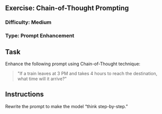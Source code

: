 ## Exercise: Chain-of-Thought Prompting
### Difficulty: Medium
### Type: Prompt Enhancement

## Task

Enhance the following prompt using Chain-of-Thought technique:

> "If a train leaves at 3 PM and takes 4 hours to reach the destination, what time will it arrive?"

## Instructions

Rewrite the prompt to make the model “think step-by-step.”
